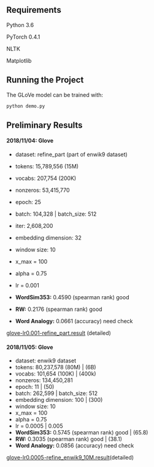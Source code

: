 ## Requirements

Python 3.6

PyTorch 0.4.1 

NLTK

Matplotlib



## Running the Project

The GLoVe model can be trained with:

```python
python demo.py
```

## Preliminary Results

#### 2018/11/04: Glove

- dataset: refine_part (part of enwik9 dataset)

- tokens: 15,789,556 (15M)

- vocabs:  207,754 (200K)

- nonzeros:  53,415,770

- epoch:  25

- batch:  104,328  | batch_size:  512

- iter:  2,608,200
- embedding dimension: 32
- window size: 10
- x_max = 100
- alpha = 0.75
- lr = 0.001
- **WordSim353:** 0.4590 (spearman rank) good
- **RW:** 0.2176 (spearman rank) good
- **Word Analogy:** 0.0661 (accuracy) need check

[glove-lr0.001-refine_part.result](data/glove-lr0.001-refine_part.result) (detailed)

#### 2018/11/05: Glove

- dataset: enwik9 dataset
- tokens: 80,237,578 (80M) |  (6B)
- vocabs: 101,654 (100K) | (400k)
- nonzeros:  134,450,281 
- epoch:  11 | (50)
- batch:  262,599  | batch_size:  512
- embedding dimension: 100 | (300)
- window size: 10
- x_max = 100
- alpha = 0.75
- lr = 0.0005 | 0.005
- **WordSim353:** 0.5745 (spearman rank) good  | (65.8)
- **RW:** 0.3035 (spearman rank) good | (38.1)
- **Word Analogy:** 0.0856 (accuracy) need check 

[glove-lr0.0005-refine_enwik9_10M.result](data/glove-lr0.0005-refine_enwik9_10M.result)(detailed)
